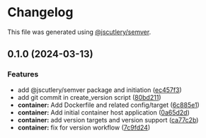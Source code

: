 # Changelog

This file was generated using [@jscutlery/semver](https://github.com/jscutlery/semver).

## 0.1.0 (2024-03-13)


### Features

* add @jscutlery/semver package and initiation ([ec457f3](/jdwillmsen/jdw/commit/ec457f35a7881226ca2c7ad13abaf6a0c4c16c4f))
* add git commit in create_version script ([80bd211](/jdwillmsen/jdw/commit/80bd211f98f196fdd09f58c88734a13e5ec3b9ee))
* **container:** Add Dockerfile and related config/target ([6c885e1](/jdwillmsen/jdw/commit/6c885e13bf25f3e6adb54838011f3bb9275c693f))
* **container:** Add initial container host application ([0a65d2d](/jdwillmsen/jdw/commit/0a65d2da0813beddb63f01a28e0f0efd0b5812b5))
* **container:** add version targets and version support ([ca77c2b](/jdwillmsen/jdw/commit/ca77c2b4f5c2cb4b574d28bbfd74d95dfcfae8bc))
* **container:** fix for version workflow ([7c9fd24](/jdwillmsen/jdw/commit/7c9fd244e6170dfb90099c37d050a6901a1f5020))

